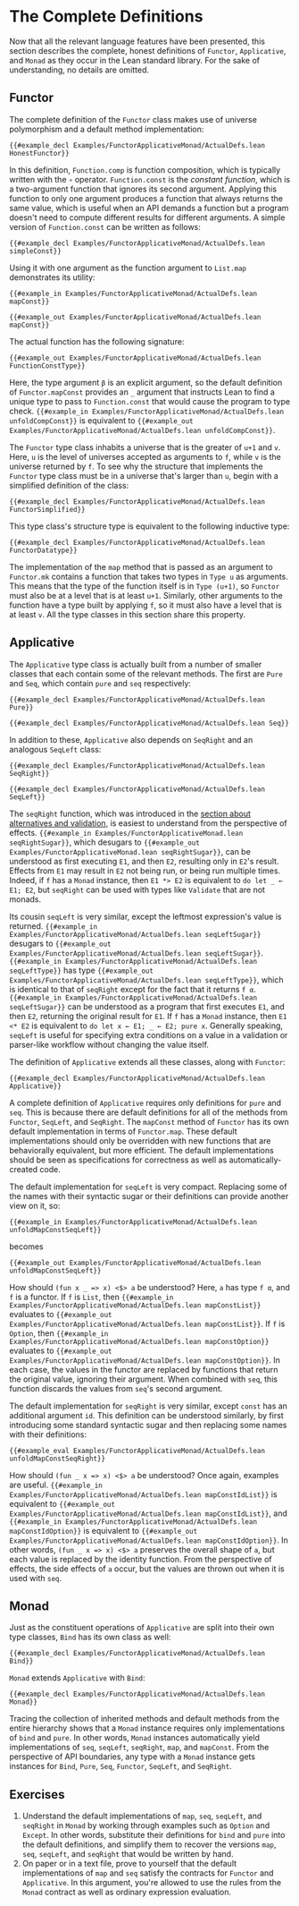 # The Complete Definitions

Now that all the relevant language features have been presented, this section describes the complete, honest definitions of `Functor`, `Applicative`, and `Monad` as they occur in the Lean standard library.
For the sake of understanding, no details are omitted.

## Functor

The complete definition of the `Functor` class makes use of universe polymorphism and a default method implementation:
```lean
{{#example_decl Examples/FunctorApplicativeMonad/ActualDefs.lean HonestFunctor}}
```
In this definition, `Function.comp` is function composition, which is typically written with the `∘` operator.
`Function.const` is the _constant function_, which is a two-argument function that ignores its second argument.
Applying this function to only one argument produces a function that always returns the same value, which is useful when an API demands a function but a program doesn't need to compute different results for different arguments.
A simple version of `Function.const` can be written as follows:
```lean
{{#example_decl Examples/FunctorApplicativeMonad/ActualDefs.lean simpleConst}}
```
Using it with one argument as the function argument to `List.map` demonstrates its utility:
```lean
{{#example_in Examples/FunctorApplicativeMonad/ActualDefs.lean mapConst}}
```
```output info
{{#example_out Examples/FunctorApplicativeMonad/ActualDefs.lean mapConst}}
```
The actual function has the following signature:
```output info
{{#example_out Examples/FunctorApplicativeMonad/ActualDefs.lean FunctionConstType}}
```
Here, the type argument `β` is an explicit argument, so the default definition of `Functor.mapConst` provides an `_` argument that instructs Lean to find a unique type to pass to `Function.const` that would cause the program to type check.
`{{#example_in Examples/FunctorApplicativeMonad/ActualDefs.lean unfoldCompConst}}` is equivalent to `{{#example_out Examples/FunctorApplicativeMonad/ActualDefs.lean unfoldCompConst}}`.

The `Functor` type class inhabits a universe that is the greater of `u+1` and `v`.
Here, `u` is the level of universes accepted as arguments to `f`, while `v` is the universe returned by `f`.
To see why the structure that implements the `Functor` type class must be in a universe that's larger than `u`, begin with a simplified definition of the class:
```lean
{{#example_decl Examples/FunctorApplicativeMonad/ActualDefs.lean FunctorSimplified}}
```
This type class's structure type is equivalent to the following inductive type:
```lean
{{#example_decl Examples/FunctorApplicativeMonad/ActualDefs.lean FunctorDatatype}}
```
The implementation of the `map` method that is passed as an argument to `Functor.mk` contains a function that takes two types in `Type u` as arguments.
This means that the type of the function itself is in `Type (u+1)`, so `Functor` must also be at a level that is at least `u+1`.
Similarly, other arguments to the function have a type built by applying `f`, so it must also have a level that is at least `v`.
All the type classes in this section share this property.

## Applicative

The `Applicative` type class is actually built from a number of smaller classes that each contain some of the relevant methods.
The first are `Pure` and `Seq`, which contain `pure` and `seq` respectively:
```lean
{{#example_decl Examples/FunctorApplicativeMonad/ActualDefs.lean Pure}}

{{#example_decl Examples/FunctorApplicativeMonad/ActualDefs.lean Seq}}
```

In addition to these, `Applicative` also depends on `SeqRight` and an analogous `SeqLeft` class:
```lean
{{#example_decl Examples/FunctorApplicativeMonad/ActualDefs.lean SeqRight}}

{{#example_decl Examples/FunctorApplicativeMonad/ActualDefs.lean SeqLeft}}
```

The `seqRight` function, which was introduced in the [section about alternatives and validation](alternative.md), is easiest to understand from the perspective of effects.
`{{#example_in Examples/FunctorApplicativeMonad.lean seqRightSugar}}`, which desugars to `{{#example_out Examples/FunctorApplicativeMonad.lean seqRightSugar}}`, can be understood as first executing `E1`, and then `E2`, resulting only in `E2`'s result.
Effects from `E1` may result in `E2` not being run, or being run multiple times.
Indeed, if `f` has a `Monad` instance, then `E1 *> E2` is equivalent to `do let _ ← E1; E2`, but `seqRight` can be used with types like `Validate` that are not monads.

Its cousin `seqLeft` is very similar, except the leftmost expression's value is returned.
`{{#example_in Examples/FunctorApplicativeMonad/ActualDefs.lean seqLeftSugar}}` desugars to `{{#example_out Examples/FunctorApplicativeMonad/ActualDefs.lean seqLeftSugar}}`.
`{{#example_in Examples/FunctorApplicativeMonad/ActualDefs.lean seqLeftType}}` has type `{{#example_out Examples/FunctorApplicativeMonad/ActualDefs.lean seqLeftType}}`, which is identical to that of `seqRight` except for the fact that it returns `f α`.
`{{#example_in Examples/FunctorApplicativeMonad/ActualDefs.lean seqLeftSugar}}` can be understood as a program that first executes `E1`, and then `E2`, returning the original result for `E1`.
If `f` has a `Monad` instance, then `E1 <* E2` is equivalent to `do let x ← E1; _ ← E2; pure x`.
Generally speaking, `seqLeft` is useful for specifying extra conditions on a value in a validation or parser-like workflow without changing the value itself.

The definition of `Applicative` extends all these classes, along with `Functor`:
```lean
{{#example_decl Examples/FunctorApplicativeMonad/ActualDefs.lean Applicative}}
```
A complete definition of `Applicative` requires only definitions for `pure` and `seq`.
This is because there are default definitions for all of the methods from `Functor`, `SeqLeft`, and `SeqRight`.
The `mapConst` method of `Functor` has its own default implementation in terms of `Functor.map`.
These default implementations should only be overridden with new functions that are behaviorally equivalent, but more efficient.
The default implementations should be seen as specifications for correctness as well as automatically-created code.

The default implementation for `seqLeft` is very compact.
Replacing some of the names with their syntactic sugar or their definitions can provide another view on it, so:
```lean
{{#example_in Examples/FunctorApplicativeMonad/ActualDefs.lean unfoldMapConstSeqLeft}}
```
becomes
```lean
{{#example_out Examples/FunctorApplicativeMonad/ActualDefs.lean unfoldMapConstSeqLeft}}
```
How should `(fun x _ => x) <$> a` be understood?
Here, `a` has type `f α`, and `f` is a functor.
If `f` is `List`, then `{{#example_in Examples/FunctorApplicativeMonad/ActualDefs.lean mapConstList}}` evaluates to `{{#example_out Examples/FunctorApplicativeMonad/ActualDefs.lean mapConstList}}`.
If `f` is `Option`, then `{{#example_in Examples/FunctorApplicativeMonad/ActualDefs.lean mapConstOption}}` evaluates to `{{#example_out Examples/FunctorApplicativeMonad/ActualDefs.lean mapConstOption}}`.
In each case, the values in the functor are replaced by functions that return the original value, ignoring their argument.
When combined with `seq`, this function discards the values from `seq`'s second argument.

The default implementation for `seqRight` is very similar, except `const` has an additional argument `id`.
This definition can be understood similarly, by first introducing some standard syntactic sugar and then replacing some names with their definitions:
```lean
{{#example_eval Examples/FunctorApplicativeMonad/ActualDefs.lean unfoldMapConstSeqRight}}
```
How should `(fun _ x => x) <$> a` be understood?
Once again, examples are useful.
`{{#example_in Examples/FunctorApplicativeMonad/ActualDefs.lean mapConstIdList}}` is equivalent to `{{#example_out Examples/FunctorApplicativeMonad/ActualDefs.lean mapConstIdList}}`, and `{{#example_in Examples/FunctorApplicativeMonad/ActualDefs.lean mapConstIdOption}}` is equivalent to `{{#example_out Examples/FunctorApplicativeMonad/ActualDefs.lean mapConstIdOption}}`.
In other words, `(fun _ x => x) <$> a` preserves the overall shape of `a`, but each value is replaced by the identity function.
From the perspective of effects, the side effects of `a` occur, but the values are thrown out when it is used with `seq`.

## Monad

Just as the constituent operations of `Applicative` are split into their own type classes, `Bind` has its own class as well:
```lean
{{#example_decl Examples/FunctorApplicativeMonad/ActualDefs.lean Bind}}
```
`Monad` extends `Applicative` with `Bind`:
```lean
{{#example_decl Examples/FunctorApplicativeMonad/ActualDefs.lean Monad}}
```
Tracing the collection of inherited methods and default methods from the entire hierarchy shows that a `Monad` instance requires only implementations of `bind` and `pure`.
In other words, `Monad` instances automatically yield implementations of `seq`, `seqLeft`, `seqRight`, `map`, and `mapConst`.
From the perspective of API boundaries, any type with a `Monad` instance gets instances for `Bind`, `Pure`, `Seq`, `Functor`, `SeqLeft`, and `SeqRight`.


## Exercises

 1. Understand the default implementations of `map`, `seq`, `seqLeft`, and `seqRight` in `Monad` by working through examples such as `Option` and `Except`. In other words, substitute their definitions for `bind` and `pure` into the default definitions, and simplify them to recover the versions `map`, `seq`, `seqLeft`, and `seqRight` that would be written by hand.
 2. On paper or in a text file, prove to yourself that the default implementations of `map` and `seq` satisfy the contracts for `Functor` and `Applicative`. In this argument, you're allowed to use the rules from the `Monad` contract as well as ordinary expression evaluation.
